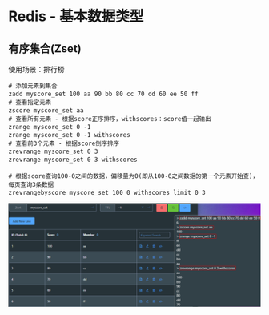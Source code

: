 # Redis - 基本数据类型

## 有序集合(Zset)

使用场景：排行榜

```shell
# 添加元素到集合
zadd myscore_set 100 aa 90 bb 80 cc 70 dd 60 ee 50 ff
# 查看指定元素
zscore myscore_set aa
# 查看所有元素 - 根据score正序排序，withscores：score值一起输出
zrange myscore_set 0 -1
zrange myscore_set 0 -1 withscores
# 查看前3个元素 - 根据score倒序排序
zrevrange myscore_set 0 3
zrevrange myscore_set 0 3 withscores

# 根据score查询100-0之间的数据，偏移量为0(即从100-0之间数据的第一个元素开始查)，每页查询3条数据
zrevrangebyscore myscore_set 100 0 withscores limit 0 3
```

![redis-Zset.png](images/redis-Zset.png)
